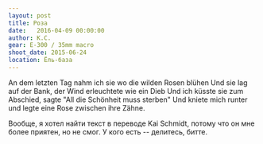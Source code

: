 ```yaml
---
layout: post
title: Роза
date:   2016-04-09 00:00:00
author: К.С.
gear: E-300 / 35mm macro
shoot_date: 2015-06-24
location: Ёль-база
---
```


An dem letzten Tag nahm ich sie wo die wilden Rosen blühen
Und sie lag auf der Bank, der Wind erleuchtete wie ein Dieb
Und ich küsste sie zum Abschied, sagte "All die Schönheit muss sterben"
Und kniete mich runter und legte eine Rose zwischen ihre Zähne.

Вообще, я хотел найти текст в переводе Kai Schmidt, потому что он мне более приятен, но не смог. У кого есть -- делитесь, битте.
